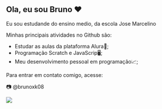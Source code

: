 ## Ola, eu sou Bruno ❤️

Eu sou estudande do ensino medio, da escola Jose Marcelino

Minhas principais atividades no Github são:

- Estudar as aulas da plataforma Alura📝;
- Programação Scratch e JavaScrip🖥️;
- Meu desenvolvimento pessoal em programação📈;

  
Para entrar em contato comigo, acesse:

📷 @brunoxk08

![](https://c.tenor.com/YpiyCv630SsAAAAM/bob-esponja-dancando-mt.gif)
